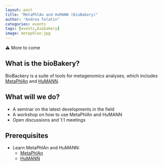```yaml
---
layout: post
title: "MetaPhlAn and HuMANN (BioBakery)"
author: "Andrea Telatin"
categories: events
tags: [events,biobakery]
image: metaphlan.jpg
---
```


⚠️ More to come

## What is the bioBakery?

BioBackery is a suite of tools for metagenomics analyses, which includes [MetaPhlAn](https://huttenhower.sph.harvard.edu/metaphlan/) and [HuMANN](https://huttenhower.sph.harvard.edu/humann/).

## What will we do?


* A seminar on the latest developments in the field
* A workshop on how to use MetaPhlAn and HuMANN
* Open discussions and 1:1 meetings

## Prerequisites

* Learn MetaPhlAn and HuMANN:
  * [MetaPhlAn](https://huttenhower.sph.harvard.edu/metaphlan/)
  * [HuMANN](https://huttenhower.sph.harvard.edu/humann/)
